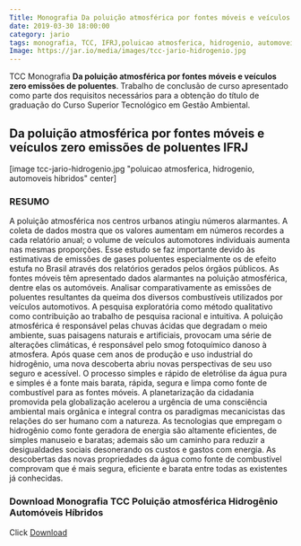 ```yaml
---
Title: Monografia Da poluição atmosférica por fontes móveis e veículos zero emissões de poluentes IFRJ
date: 2019-03-30 18:00:00
category: jario  
tags: monografia, TCC, IFRJ,poluicao atmosferica, hidrogenio, automoveis hibridos
Image: https://jar.io/media/images/tcc-jario-hidrogenio.jpg
---
```

TCC Monografia **Da poluição atmosférica por fontes móveis e veículos zero emissões de poluentes**. Trabalho de conclusão de curso apresentado como parte dos requisitos necessários para a obtenção do título de graduação do Curso Superior Tecnológico em Gestão Ambiental. <!--more-->

## Da poluição atmosférica por fontes móveis e veículos zero emissões de poluentes IFRJ

[image tcc-jario-hidrogenio.jpg "poluicao atmosferica, hidrogenio, automoveis hibridos" center]

### RESUMO
A poluição atmosférica nos centros urbanos atingiu números alarmantes. A coleta de dados mostra que os valores aumentam em números recordes a cada relatório anual; o volume de veículos automotores individuais aumenta nas mesmas proporções. Esse estudo se faz importante devido às estimativas de emissões de gases poluentes especialmente os de efeito estufa no Brasil através dos relatórios gerados pelos órgãos públicos. As fontes móveis têm apresentado dados alarmantes na poluição atmosférica, dentre elas os automóveis. Analisar comparativamente as emissões de poluentes resultantes da queima dos diversos combustíveis utilizados por veículos automotivos. A pesquisa exploratória como método qualitativo como contribuição ao trabalho de pesquisa racional e intuitiva. A poluição atmosférica é responsável pelas chuvas ácidas que degradam o meio ambiente, suas paisagens naturais e artificiais, provocam uma série de alterações climáticas, é responsável pelo smog fotoquímico danoso à atmosfera. Após quase cem anos de produção e uso industrial do hidrogênio, uma nova descoberta abriu novas perspectivas de seu uso seguro e acessível. O processo simples e rápido de eletrólise da água pura e simples é a fonte mais barata, rápida, segura e limpa como fonte de combustível para as fontes móveis. A planetarização da cidadania promovida pela globalização acelerou a urgência de uma consciência ambiental mais orgânica e integral contra os paradigmas mecanicistas das relações do ser humano com a natureza. As tecnologias que empregam o hidrogênio como fonte geradora de energia são altamente eficientes, de simples manuseio e baratas; ademais são um caminho para reduzir a desigualdades sociais desonerando os custos e gastos com energia. As descobertas das novas propriedades da água como fonte de combustível comprovam que é mais segura, eficiente e barata entre todas as existentes já conhecidas.

### Download Monografia TCC Poluição atmosférica Hidrogênio Automóveis Híbridos

Click [Download](https://jar.io/media/downloads/tcc/TCC-JARIO-HIDROGENIO-IFRJ-2017-v_18012018.pdf)